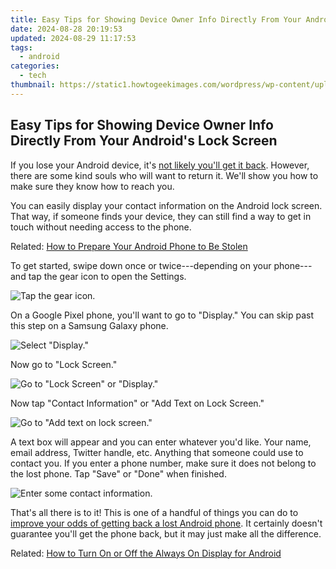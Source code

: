 ```yaml
---
title: Easy Tips for Showing Device Owner Info Directly From Your Android's Lock Screen
date: 2024-08-28 20:19:53
updated: 2024-08-29 11:17:53
tags:
  - android
categories:
  - tech
thumbnail: https://static1.howtogeekimages.com/wordpress/wp-content/uploads/2014/08/Android-info-lock-screen-1.png
---
```


## Easy Tips for Showing Device Owner Info Directly From Your Android's Lock Screen

If you lose your Android device, it's [not likely you'll get it back](https://tech-recovery.techidaily.com/step-by-step-fix-for-dysfunctional-closed-captioning-on-amazon-prime-streams/). However, there are some kind souls who will want to return it. We'll show you how to make sure they know how to reach you.

 You can easily display your contact information on the Android lock screen. That way, if someone finds your device, they can still find a way to get in touch without needing access to the phone.

Related: [How to Prepare Your Android Phone to Be Stolen](https://tech-recovery.techidaily.com/step-by-step-fix-for-dysfunctional-closed-captioning-on-amazon-prime-streams/) 

 To get started, swipe down once or twice---depending on your phone---and tap the gear icon to open the Settings.

![Tap the gear icon.](https://static1.howtogeekimages.com/wordpress/wp-content/uploads/2014/08/2022-05-17_16-41-20.png) 

 On a Google Pixel phone, you'll want to go to "Display." You can skip past this step on a Samsung Galaxy phone.

![Select "Display."](https://static1.howtogeekimages.com/wordpress/wp-content/uploads/2014/08/2022-05-17_16-41-56.png) 

 Now go to "Lock Screen."

![Go to "Lock Screen" or "Display."](https://static1.howtogeekimages.com/wordpress/wp-content/uploads/2014/08/2022-05-17_16-42-15.png) 

 Now tap "Contact Information" or "Add Text on Lock Screen."

![Go to "Add text on lock screen."](https://static1.howtogeekimages.com/wordpress/wp-content/uploads/2014/08/2022-05-17_16-42-47.png) 

 A text box will appear and you can enter whatever you'd like. Your name, email address, Twitter handle, etc. Anything that someone could use to contact you. If you enter a phone number, make sure it does not belong to the lost phone. Tap "Save" or "Done" when finished.

![Enter some contact information.](https://static1.howtogeekimages.com/wordpress/wp-content/uploads/2014/08/2022-05-17_16-44-11.png) 

 That's all there is to it! This is one of a handful of things you can do to [improve your odds of getting back a lost Android phone](https://article-posts.techidaily.com/crafting-stunning-photography-mastering-hdr-merging-in-lightroom/). It certainly doesn't guarantee you'll get the phone back, but it may just make all the difference.

Related: [How to Turn On or Off the Always On Display for Android](https://visual-screen-recording.techidaily.com/updated-essential-recording-steps-in-gh-for-2024/)

<ins class="adsbygoogle"
     style="display:block"
     data-ad-format="autorelaxed"
     data-ad-client="ca-pub-7571918770474297"
     data-ad-slot="1223367746"></ins>



<ins class="adsbygoogle"
     style="display:block"
     data-ad-client="ca-pub-7571918770474297"
     data-ad-slot="8358498916"
     data-ad-format="auto"
     data-full-width-responsive="true"></ins>
